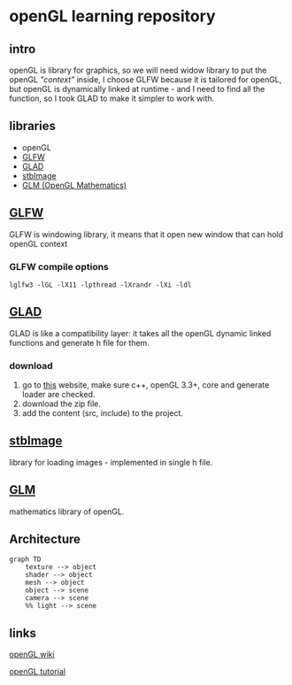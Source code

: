 # openGL learning repository

## intro

openGL is library for graphics, so we will need widow library to put the openGL _"context"_ inside, I choose GLFW because it is tailored for openGL, but openGL is dynamically linked at runtime - and I need to find all the function, so I took GLAD to make it simpler to work with.

## libraries

- openGL
- [GLFW](#GLFW)
- [GLAD](#GLAD)
- [stbImage](#stbImage)
- [GLM (OpenGL Mathematics)](#GLM)

## [GLFW](https://github.com/glfw/glfw)

GLFW is windowing library, it means that it open new window that can hold openGL context

### GLFW compile options

`lglfw3 -lGL -lX11 -lpthread -lXrandr -lXi -ldl`

## [GLAD](https://github.com/Dav1dde/glad)

GLAD is like a compatibility layer: it takes all the openGL dynamic linked functions and generate h file for them.

### download

1. go to [this](https://glad.dav1d.de/#profile=core&language=c&specification=gl&loader=on&api=gl%3D3.3) website, make sure c++, openGL 3.3+, core and generate loader are checked.
1. download the zip file.
1. add the content (src, include) to the project.

## [stbImage](https://raw.githubusercontent.com/nothings/stb/master/stb_image.h)

library for loading images - implemented in single h file.

## [GLM](https://github.com/g-truc/glm)

mathematics library of openGL.

## Architecture

```mermaid
graph TD
    texture --> object
    shader --> object
    mesh --> object
    object --> scene
    camera --> scene
    %% light --> scene
```

## links

[openGL wiki](https://www.khronos.org/opengl/wiki/)

[openGL tutorial](https://learnopengl.com/)
